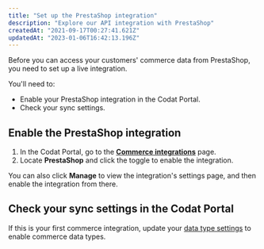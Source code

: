 ```yaml
---
title: "Set up the PrestaShop integration"
description: "Explore our API integration with PrestaShop"
createdAt: "2021-09-17T00:27:41.621Z"
updatedAt: "2023-01-06T16:42:13.196Z"
---
```


Before you can access your customers' commerce data from PrestaShop, you need to set up a live integration.

You'll need to:

- Enable your PrestaShop integration in the Codat Portal.
- Check your sync settings.

## Enable the PrestaShop integration

1. In the Codat Portal, go to the <a className="external" href="https://app.codat.io/settings/integrations/commerce" target="blank">**Commerce integrations**</a> page.
2. Locate **PrestaShop** and click the toggle to enable the integration.

You can also click **Manage** to view the integration's settings page, and then enable the integration from there.

## Check your sync settings in the Codat Portal

If this is your first commerce integration, update your [data type settings](/commerce-sync-settings) to enable commerce data types.
